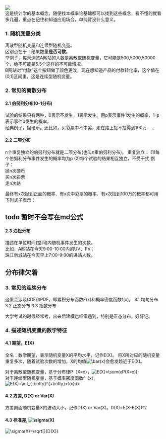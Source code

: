 ![](https://gimg2.baidu.com/image_search/src=http%3A%2F%2Fc-ssl.duitang.com%2Fuploads%2Fitem%2F201908%2F09%2F20190809222848_dvxth.thumb.400_0.jpg&refer=http%3A%2F%2Fc-ssl.duitang.com&app=2002&size=f9999,10000&q=a80&n=0&g=0n&fmt=jpeg?sec=1618585712&t=fbe636ae0e127e82222af8c0c1f30ec8)  
这是统计学的基本概念，随便找本概率论基础都可以找到这些概念，看不懂的就看多几遍，重点在记住和知道应用场合，单纯背没什么意义。  
>
### 1. 随机变量分类
离散型随机变量和连续型随机变量。  
区别点在于：结果数量**是否可数**。  
举例子，每天浏览A网站的人数是离散型随机变量，它可能是500,5000,50000个，绝不可能是5.5个这样的不可数情况。  
B网站对“付款”这个按钮做了颜色更改，现在想知道产品的付款转化率，这个值在[0,1]区间里，这是连续型随机变量。  

### 2. 常见的离散分布
#### 2.1 伯努利分布(0-1分布)
试验的结果只有两种，0表示不发生，1表示发生。用p表示事件1发生的概率，1-p表示事件0发生的概率。  
经典例子，抛硬币。还比如，买彩票中不中奖，走在路上捡不捡得到100万……
#### 2.2 二项分布
n个重复独立的伯努利分布就是二项分布(也叫n重伯努利分布)。
重复独立：
(1)每个伯努利分布事件发生的概率均为p
(2)每个试验的结果相互独立，不受干扰
例子：  
抛n次硬币  
买n次彩票  
走n次路

最终有x次抛到正面的概率、有x次中彩票的概率、有x次捡到100万的概率都可用下列式子表示：
## todo 暂时不会写在md公式

#### 2.3 泊松分布
描述在单位时间(空间)内随机事件发生的次数。  
比如，A网站在今天9:00-10:00内的UV、PV；  
珠江新城站在今天早上7:00-9:00的进站人数。  
## 分布律欠着

### 3. 常见的连续分布
这里会涉及CDF和PDF，即累积分布函数F(x)和概率密度函数f(x)。
3.1 均匀分布
3.2 正态分布
3.3 指数分布

大学考试的时候经常考，出来后建模也经常遇到，特别是正态分布，好好记。

### 4. 描述随机变量的数学特征
#### 4.1 期望，E(X)
全名：数学期望，表示随机变量X的平均水平，记作E(X)。
将X所对应的随机变量重复多次，随着试验次数的增加，X的均值<img src="https://latex.codecogs.com/gif.latex?\bar{x}" title="\bar{x}" />会愈发趋近于E(X)。  

对于离散型随机变量，基于分布律P（X=x），<img src="https://latex.codecogs.com/gif.latex?E(X)=\sum(xP(X=x))" title="E(X)=\sum(xP(X=x))" />;  
对于连续型随机变量，基于概率密度函数f（x），<img src="https://latex.codecogs.com/gif.latex?E(X)=\int_{-\infty}^{&plus;\infty}xf(x)dx" title="E(X)=\int_{-\infty}^{+\infty}xf(x)dx" />

#### 4.2 方差, D(X) or Var(X)
方差刻画随机变量X的波动大小，记作D(X) or Var(X)。D(X)=E(X-E(X))^2

#### 4.3 标准差, <img src="https://latex.codecogs.com/gif.latex?\sigma(X)" title="\sigma(X)" />
<img src="https://latex.codecogs.com/gif.latex?\sigma(X)=\sqrt[]{D(X)}" title="\sigma(X)=\sqrt[]{D(X)}" />


